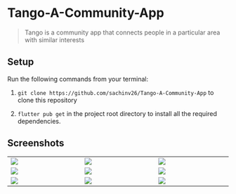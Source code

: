 # Tango-A-Community-App

> Tango is a community app that connects people in a particular area with similar interests <br />




## Setup

Run the following commands from your terminal:

1) `git clone https://github.com/sachinv26/Tango-A-Community-App` to clone this repository 

2) `flutter pub get` in the project root directory to install all the required dependencies.





## Screenshots

<table width="100%">
  <tbody>
    <tr>
      <td width="1%"><img src="https://github.com/sachinv26/Tango-A-Community-App/assets/76443132/6dc7b42f-d392-4737-a671-4138b391768a"/></td>
      <td width="1%"><img src="https://github.com/sachinv26/Tango-A-Community-App/assets/76443132/7d812d1d-cc71-40fe-85ec-da24b0a3ad9e"/></td>
       <td width="1%"><img src="https://github.com/sachinv26/Tango-A-Community-App/assets/76443132/ca77f8b0-ee4f-4473-9e5a-632906200aab"/></td>
    </tr>
    <tr>
      <td width="1%"><img src="https://github.com/sachinv26/Tango-A-Community-App/assets/76443132/cb517e2a-ab5f-492b-9ed1-97a329aad569"/></td>
      <td width="1%"><img src="https://github.com/sachinv26/Tango-A-Community-App/assets/76443132/c7fb2a63-1df2-4472-abe9-2884b57ccefb"/></td>
       <td width="1%"><img src="https://github.com/sachinv26/Tango-A-Community-App/assets/76443132/94752525-6e50-4304-b395-e12765da4811"/></td>
    </tr>
    <tr>
      <td width="1%"><img src="https://github.com/sachinv26/Tango-A-Community-App/assets/76443132/ff09a2f1-cfa6-4200-b1c9-e3d4d2243c9a"/></td>
      <td width="1%"><img src="https://github.com/sachinv26/Tango-A-Community-App/assets/76443132/ca7bfc4f-605e-49a6-8539-55306f8b6489"/></td>
       <td width="1%"><img src="https://github.com/sachinv26/Tango-A-Community-App/assets/76443132/ca7bfc4f-605e-49a6-8539-55306f8b6489"/></td>
    </tr>
  </tbody>

